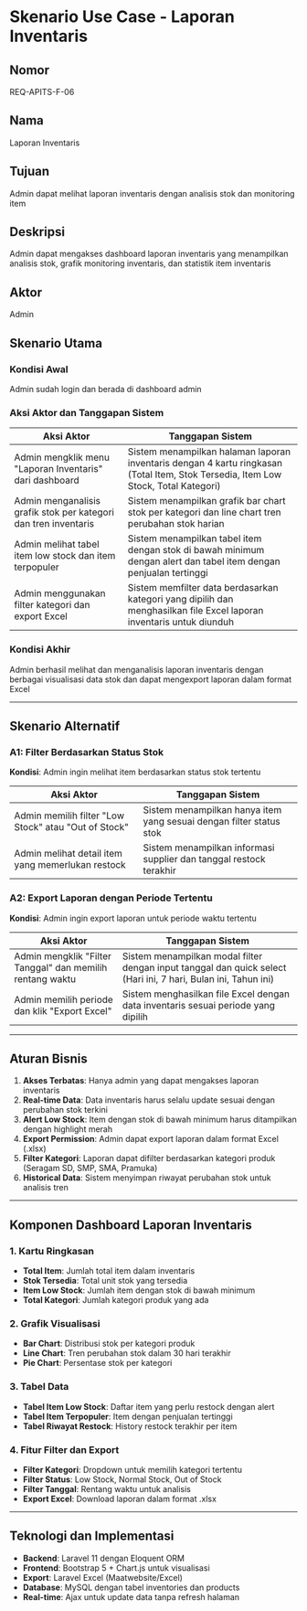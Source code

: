 # Skenario Use Case - Laporan Inventaris

## Nomor
REQ-APITS-F-06

## Nama
Laporan Inventaris

## Tujuan
Admin dapat melihat laporan inventaris dengan analisis stok dan monitoring item

## Deskripsi
Admin dapat mengakses dashboard laporan inventaris yang menampilkan analisis stok, grafik monitoring inventaris, dan statistik item inventaris

## Aktor
Admin

## Skenario Utama

### Kondisi Awal
Admin sudah login dan berada di dashboard admin

### Aksi Aktor dan Tanggapan Sistem

| **Aksi Aktor** | **Tanggapan Sistem** |
|---|---|
| Admin mengklik menu "Laporan Inventaris" dari dashboard | Sistem menampilkan halaman laporan inventaris dengan 4 kartu ringkasan (Total Item, Stok Tersedia, Item Low Stock, Total Kategori) |
| Admin menganalisis grafik stok per kategori dan tren inventaris | Sistem menampilkan grafik bar chart stok per kategori dan line chart tren perubahan stok harian |
| Admin melihat tabel item low stock dan item terpopuler | Sistem menampilkan tabel item dengan stok di bawah minimum dengan alert dan tabel item dengan penjualan tertinggi |
| Admin menggunakan filter kategori dan export Excel | Sistem memfilter data berdasarkan kategori yang dipilih dan menghasilkan file Excel laporan inventaris untuk diunduh |

### Kondisi Akhir
Admin berhasil melihat dan menganalisis laporan inventaris dengan berbagai visualisasi data stok dan dapat mengexport laporan dalam format Excel

---

## Skenario Alternatif

### A1: Filter Berdasarkan Status Stok
**Kondisi**: Admin ingin melihat item berdasarkan status stok tertentu

| **Aksi Aktor** | **Tanggapan Sistem** |
|---|---|
| Admin memilih filter "Low Stock" atau "Out of Stock" | Sistem menampilkan hanya item yang sesuai dengan filter status stok |
| Admin melihat detail item yang memerlukan restock | Sistem menampilkan informasi supplier dan tanggal restock terakhir |

### A2: Export Laporan dengan Periode Tertentu
**Kondisi**: Admin ingin export laporan untuk periode waktu tertentu

| **Aksi Aktor** | **Tanggapan Sistem** |
|---|---|
| Admin mengklik "Filter Tanggal" dan memilih rentang waktu | Sistem menampilkan modal filter dengan input tanggal dan quick select (Hari ini, 7 hari, Bulan ini, Tahun ini) |
| Admin memilih periode dan klik "Export Excel" | Sistem menghasilkan file Excel dengan data inventaris sesuai periode yang dipilih |

---

## Aturan Bisnis

1. **Akses Terbatas**: Hanya admin yang dapat mengakses laporan inventaris
2. **Real-time Data**: Data inventaris harus selalu update sesuai dengan perubahan stok terkini
3. **Alert Low Stock**: Item dengan stok di bawah minimum harus ditampilkan dengan highlight merah
4. **Export Permission**: Admin dapat export laporan dalam format Excel (.xlsx)
5. **Filter Kategori**: Laporan dapat difilter berdasarkan kategori produk (Seragam SD, SMP, SMA, Pramuka)
6. **Historical Data**: Sistem menyimpan riwayat perubahan stok untuk analisis tren

---

## Komponen Dashboard Laporan Inventaris

### 1. Kartu Ringkasan
- **Total Item**: Jumlah total item dalam inventaris
- **Stok Tersedia**: Total unit stok yang tersedia
- **Item Low Stock**: Jumlah item dengan stok di bawah minimum
- **Total Kategori**: Jumlah kategori produk yang ada

### 2. Grafik Visualisasi
- **Bar Chart**: Distribusi stok per kategori produk
- **Line Chart**: Tren perubahan stok dalam 30 hari terakhir
- **Pie Chart**: Persentase stok per kategori

### 3. Tabel Data
- **Tabel Item Low Stock**: Daftar item yang perlu restock dengan alert
- **Tabel Item Terpopuler**: Item dengan penjualan tertinggi
- **Tabel Riwayat Restock**: History restock terakhir per item

### 4. Fitur Filter dan Export
- **Filter Kategori**: Dropdown untuk memilih kategori tertentu
- **Filter Status**: Low Stock, Normal Stock, Out of Stock
- **Filter Tanggal**: Rentang waktu untuk analisis
- **Export Excel**: Download laporan dalam format .xlsx

---

## Teknologi dan Implementasi

- **Backend**: Laravel 11 dengan Eloquent ORM
- **Frontend**: Bootstrap 5 + Chart.js untuk visualisasi
- **Export**: Laravel Excel (Maatwebsite/Excel)
- **Database**: MySQL dengan tabel inventories dan products
- **Real-time**: Ajax untuk update data tanpa refresh halaman